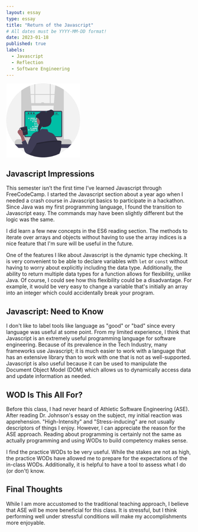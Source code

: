 ```yaml
---
layout: essay
type: essay
title: "Return of the Javascript"
# All dates must be YYYY-MM-DD format!
date: 2023-01-18
published: true
labels:
  - Javascript
  - Reflection
  - Software Engineering
---
```


<img width="200px" class="rounded float-start pe-4" src="../img/essays/woman-coding.png">


## Javascript Impressions

This semester isn’t the first time I’ve learned Javascript through FreeCodeCamp. I started the Javascript section about a year ago when I needed a crash course in Javascript basics to participate in a hackathon. Since Java was my first programming language, I found the transition to Javascript easy. The commands may have been slightly different but the logic was the same. 

I did learn a few new concepts in the ES6 reading section.  The methods to iterate over arrays and objects without having to use the array indices is a nice feature that I'm sure will be useful in the future.

One of the features I like about Javascript is the dynamic type checking. It is very convenient to be able to declare variables with ```let``` or ```const``` without having to worry about explicitly including the data type. Additionally, the ability to return multiple data types for a function allows for flexibility, unlike Java. Of course, I could see how this flexibility could be a disadvantage. For example, it would be very easy to change a variable that's initially an array into an integer which could accidentally break your program. 

## Javascript: Need to Know

I don't like to label tools like language as "good" or "bad" since every language was useful at some point. From my limited experience, I think that Javascript is an extremely useful programming language for software engineering. Because of its prevalence in the Tech Industry, many frameworks use Javascript; it is much easier to work with a language that has an extensive library than to work with one that is not as well-supported. Javascript is also useful because it can be used to manipulate the Document Object Model (DOM) which allows us to dynamically access data and update information as needed. 

## WOD Is This All For?

Before this class, I had never heard of Athletic Software Engineering (ASE). After reading Dr. Johnson's essay on the subject, my initial reaction was apprehension. "High-Intensity" and "Stress-inducing" are not usually descriptors of things I enjoy. However, I can appreciate the reason for the ASE approach. Reading about programming is certainly not the same as actually programming and using WODs to build competency makes sense.

I find the practice WODs to be very useful. While the stakes are not as high, the practice WODs have allowed me to prepare for the expectations of the in-class WODs. Additionally, it is helpful to have a tool to assess what I do (or don't) know. 

## Final Thoughts

While I am more accustomed to the traditional teaching approach, I believe that ASE will be more beneficial for this class. It is stressful, but I think performing well under stressful conditions will make my accomplishments more enjoyable.
